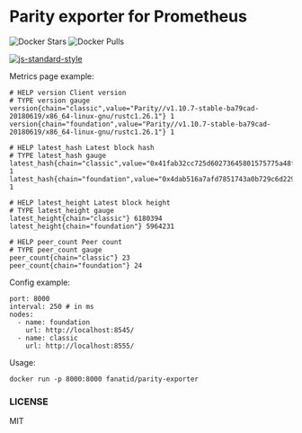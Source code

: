 # Parity exporter for Prometheus
![Docker Stars](https://img.shields.io/docker/stars/fanatid/parity-exporter.svg?style=flat-square)
![Docker Pulls](https://img.shields.io/docker/pulls/fanatid/parity-exporter.svg?style=flat-square)

[![js-standard-style](https://cdn.rawgit.com/feross/standard/master/badge.svg)](https://github.com/feross/standard)

Metrics page example:

```
# HELP version Client version
# TYPE version gauge
version{chain="classic",value="Parity//v1.10.7-stable-ba79cad-20180619/x86_64-linux-gnu/rustc1.26.1"} 1
version{chain="foundation",value="Parity//v1.10.7-stable-ba79cad-20180619/x86_64-linux-gnu/rustc1.26.1"} 1

# HELP latest_hash Latest block hash
# TYPE latest_hash gauge
latest_hash{chain="classic",value="0x41fab32cc725d60273645801575775a48f8538f81f509a86758d6e568014be37"} 1
latest_hash{chain="foundation",value="0x4dab516a7afd7851743a0b729c6d22930bf860991bf21acabb3a8c6924a56907"} 1

# HELP latest_height Latest block height
# TYPE latest_height gauge
latest_height{chain="classic"} 6180394
latest_height{chain="foundation"} 5964231

# HELP peer_count Peer count
# TYPE peer_count gauge
peer_count{chain="classic"} 23
peer_count{chain="foundation"} 24
```

Config example:

```
port: 8000
interval: 250 # in ms
nodes:
  - name: foundation
    url: http://localhost:8545/
  - name: classic
    url: http://localhost:8555/
```

Usage:

```
docker run -p 8000:8000 fanatid/parity-exporter
```

### LICENSE

MIT
